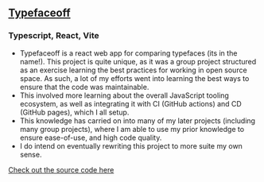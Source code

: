 ## [Typefaceoff](https://typefaceoff.github.io/typefaceoff/)

### Typescript,&nbsp;React,&nbsp;Vite

- Typefaceoff is a react web app for comparing typefaces (its in the name!). This project is quite unique, as it was a group project structured as an exercise learning the best practices for working in open source space. As such, a lot of my efforts went into learning the best ways to ensure that the code was maintainable.
- This involved more learning about the overall JavaScript tooling ecosystem, as well as integrating it with CI
  (GitHub actions) and CD (GitHub pages), which I all setup.
- This knowledge has carried on into many of my later projects (including many group projects), where I am able to use my prior knowledge to ensure
  ease-of-use, and high code quality.
- I do intend on eventually rewriting this project to more suite my own sense.

[Check out the source code here](https://github.com/typefaceoff/typefaceoff)
